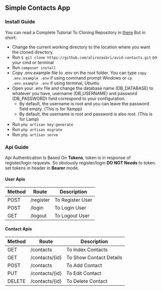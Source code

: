 ## Simple Contacts App

### Install Guide
You can read a Complete Tutorial To Cloning Repository in [there](https://docs.github.com/en/github/creating-cloning-and-archiving-repositories/cloning-a-repository) But in short:
- Change the current working directory to the location where you want the cloned directory.
- Run `$ git clone https://github.com/alirezasbri/avid-contacts.git` on your cmd or terminal
- Run `composer install`
- Copy .env.example file to .env on the root folder. You can type `copy .env.example .env` if using command prompt Windows or `cp .env.example .env` if using terminal, Ubuntu
- Open your .env file and change the database name (DB_DATABASE) to whatever you have, username (DB_USERNAME) and password (DB_PASSWORD) field correspond to your configuration.
    - By default, the username is root and you can leave the password field empty. (This is for Xampp)
    - By default, the username is root and password is also root. (This is for Lamp)
- Run `php artisan key:generate`
- Run `php artisan migrate`
- Run `php artisan serve`

### Api Guide
Api Authentication Is Based On **Tokens**, token is in response of register/login requests.
So obviously register/login **DO NOT Needs** to token.
set tokens in header in **Bearer** mode.   
#### User Apis
Method | Route | Description
------ | ----- | -----
POST | /register | To Register User
POST | /login | To Login User
GET | /logout | To Logout User

#### Contact Apis
Method | Route | Description
------ | ----- | -----
GET | /contacts | To Index Contacts
GET | /contacts/{id} | To Show Contact Details
POST | /contacts | To Add Contact
PUT | /contacts/{id} | To Edit Contact
DELETE | /contacts/{id} | To Delete Contact
